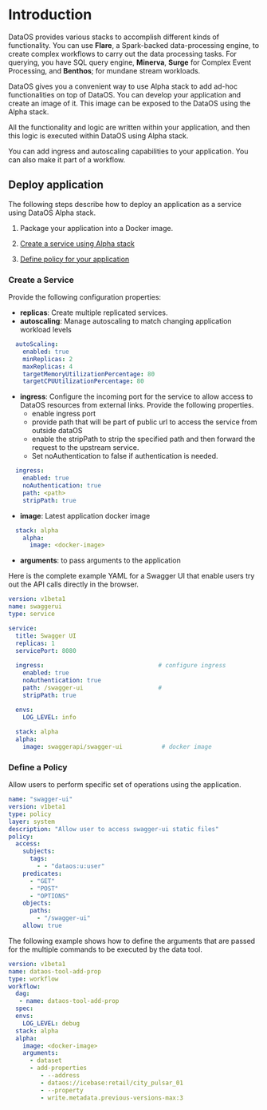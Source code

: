 # Introduction

DataOS provides various stacks to accomplish different kinds of functionality. You can use **Flare**, a Spark-backed data-processing engine, to create complex workflows to carry out the data processing tasks. For querying, you have SQL query engine, **Minerva**,  **Surge** for Complex Event Processing, and **Benthos**; for mundane stream workloads. 
 
DataOS gives you a convenient way to use Alpha stack to add ad-hoc functionalities on top of DataOS. You can develop your application and create an image of it. This image can be exposed to the DataOS using the Alpha stack. 

All the functionality and logic are written within your application, and then this logic is executed within DataOS using Alpha stack.

You can add ingress and autoscaling capabilities to your application. You can also make it part of a workflow.

## Deploy application 

The following steps describe how to deploy an application as a service using DataOS Alpha stack.

1. Package your application into a Docker image.

2. [Create a service using Alpha stack](#create-a-service)

3. [Define policy for your application](#define-a-policy)

### Create a Service
Provide the following configuration properties:

- **replicas**: Create multiple replicated services.
- **autoscaling**: Manage autoscaling to match changing application workload levels
```yaml
  autoScaling:
    enabled: true
    minReplicas: 2
    maxReplicas: 4
    targetMemoryUtilizationPercentage: 80
    targetCPUUtilizationPercentage: 80
```
- **ingress**: Configure the incoming port for the service to allow access to DataOS resources from external links.
  Provide the following properties.
     - enable ingress port
     - provide path that will be part of public url to access the service from outside dataOS
     - enable the stripPath to strip the specified path and then forward the request to the upstream service.
     - Set noAuthentication to false if authentication is needed.
```yaml
  ingress:
    enabled: true
    noAuthentication: true
    path: <path>                  
    stripPath: true
```

- **image**: Latest application docker image 
```yaml
  stack: alpha
    alpha:
      image: <docker-image>
```
- **arguments**: to pass arguments to the application

Here is the complete example YAML for a Swagger UI that enable users try out the API calls directly in the browser.

```yaml
version: v1beta1
name: swaggerui
type: service

service:
  title: Swagger UI
  replicas: 1
  servicePort: 8080
  
  ingress:                                # configure ingress
    enabled: true
    noAuthentication: true
    path: /swagger-ui                     # 
    stripPath: true

  envs:
    LOG_LEVEL: info
  
  stack: alpha
  alpha:
    image: swaggerapi/swagger-ui           # docker image
```

### Define a Policy 
Allow users to perform specific set of operations using the application.
```yaml
name: "swagger-ui"
version: v1beta1
type: policy
layer: system
description: "Allow user to access swagger-ui static files"
policy:
  access:
    subjects:
      tags:
        - - "dataos:u:user"                 
    predicates:             
      - "GET"
      - "POST"
      - "OPTIONS"
    objects:
      paths:
        - "/swagger-ui"
    allow: true
```

The following example shows how to define the arguments that are passed for the multiple commands to be executed by the data tool.
```yaml
version: v1beta1
name: dataos-tool-add-prop
type: workflow
workflow:
  dag:
   - name: dataos-tool-add-prop
  spec:
  envs:
    LOG_LEVEL: debug
  stack: alpha
  alpha:
    image: <docker-image>
    arguments:
      - dataset
      - add-properties
         - --address
         - dataos://icebase:retail/city_pulsar_01
         - --property
         - write.metadata.previous-versions-max:3
```
